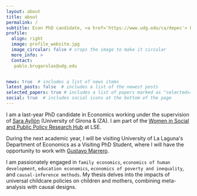 ```yaml
---
layout: about
title: about
permalink: /
subtitle: Econ PhD candidate, <a href='https://www.udg.edu/ca/depec'> Universitat de Girona </a> (Spain)
profile:
  align: right
  image: profile_website.jpg
  image_circular: false # crops the image to make it circular
  more_info: >
  Contact:
   pablo.brugarolas@udg.edu


news: true  # includes a list of news items
latest_posts: false  # includes a list of the newest posts
selected_papers: true # includes a list of papers marked as "selected={true}"
social: true  # includes social icons at the bottom of the page
---
```


I am a last-year PhD candidate in Economics working under the supervision of [Sara Ayllón](http://www.saraayllon.eu/)
(University of Girona & IZA). I am part of the [Women in Social and Public Policy Research Hub](https://www.lse.ac.uk/social-policy/research/Research-clusters/WISPPRH) at LSE. 

During the next academic year, I will be visiting University of La Laguna's Department of Economics as a Visiting PhD Student, where I will have the opportunity to work with [Gustavo Marrero](https://portalciencia.ull.es/investigadores/82381/detalle?lang=en).

I am passionately engaged in `family economics`, `economics of human development`, `education economics`, `economics of poverty and inequality`, and `causal-inference methods`. My thesis delves into the impacts of universal childcare policies on children and mothers, combining meta-analysis with causal designs. 
